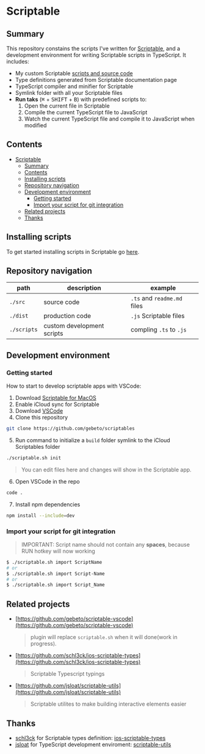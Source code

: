 # Scriptable

## Summary

This repository constains the scripts I've written for [Scriptable](https://scriptable.app), and a development environment for writing Scriptable scripts in TypeScript. It includes:

- My custom Scriptable [scripts and source code](src/README.md)
- Type definitions generated from Scriptable documentation page
- TypeScript compiler and minifier for Scriptable
- Symlink folder with all your Scriptable files
- **Run taks** (<kbd>⌘</kbd> + <kbd>SHIFT</kbd> + <kbd>B</kbd>) with predefined scripts to:
  1. Open the current file in Scriptable
  2. Compile the current TypeScript file to JavaScript
  3. Watch the current TypeScript file and compile it to JavaScript when modified

## Contents

- [Scriptable](#scriptable)
  - [Summary](#summary)
  - [Contents](#contents)
  - [Installing scripts](#installing-scripts)
  - [Repository navigation](#repository-navigation)
  - [Development environment](#development-environment)
    - [Getting started](#getting-started)
    - [Import your script for git integration](#import-your-script-for-git-integration)
  - [Related projects](#related-projects)
  - [Thanks](#thanks)

## Installing scripts

To get started installing scripts in Scriptable go [here](src/README.md).

## Repository navigation

| path        | description                | example                     |
| ----------- | -------------------------- | --------------------------- |
| `./src`     | source code                | `.ts` and `readme.md` files |
| `./dist`    | production code            | `.js` Scriptable files      |
| `./scripts` | custom development scripts | compling `.ts` to `.js`     |

## Development environment

### Getting started

How to start to develop scriptable apps with VSCode:

1. Download [Scriptable for MacOS](https://scriptable.app/mac-beta/)
2. Enable iCloud sync for Scriptable
3. Download [VSCode](https://code.visualstudio.com/)
4. Clone this repository

  ```sh
  git clone https://github.com/gebeto/scriptables
  ```

5. Run command to initialize a `build` folder symlink to the iCloud Scriptables folder

  ```sh
  ./scriptable.sh init
  ```

  > You can edit files here and changes will show in the Scriptable app.

6. Open VSCode in the repo

  ```sh
  code .
  ```

7. Install npm dependencies

  ```sh
  npm install --include=dev
  ```

### Import your script for git integration

 > IMPORTANT: Script name should not contain any **spaces**, because RUN hotkey will now working

```sh
$ ./scriptable.sh import ScriptName
# or
$ ./scriptable.sh import Script-Name
# or
$ ./scriptable.sh import Script_Name
```

## Related projects

- [https://github.com/gebeto/scriptable-vscode](https://github.com/gebeto/scriptable-vscode)
  > plugin will replace `scriptable.sh` when it will done(work in progress).
- [https://github.com/schl3ck/ios-scriptable-types](https://github.com/schl3ck/ios-scriptable-types)
  > Scriptable Typescript typings
- [https://github.com/jsloat/scriptable-utils](https://github.com/jsloat/scriptable-utils)
  > Scriptable utilites to make building interactive elements easier

## Thanks

- [schl3ck](https://github.com/schl3ck) for Scriptable types definition: [ios-scriptable-types](https://github.com/schl3ck/ios-scriptable-types)
- [jsloat](https://github.com/jsloat) for TypeScript development enviroment: [scriptable-utils](https://sloat.life/#/scriptable-utils)
